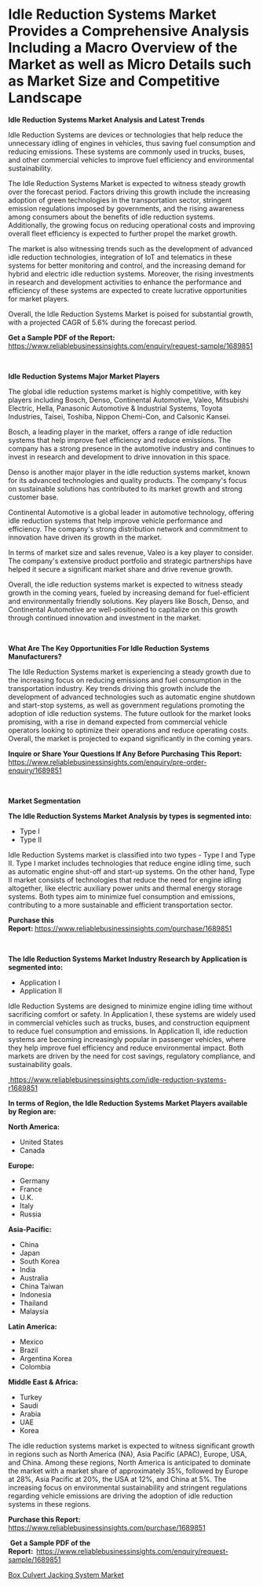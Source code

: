 <p><h1>Idle Reduction Systems Market Provides a Comprehensive Analysis Including a Macro Overview of the Market as well as Micro Details such as Market Size and Competitive Landscape</h1></p><p><strong>Idle Reduction Systems Market Analysis and Latest Trends</strong></p>
<p><p>Idle Reduction Systems are devices or technologies that help reduce the unnecessary idling of engines in vehicles, thus saving fuel consumption and reducing emissions. These systems are commonly used in trucks, buses, and other commercial vehicles to improve fuel efficiency and environmental sustainability.</p><p>The Idle Reduction Systems Market is expected to witness steady growth over the forecast period. Factors driving this growth include the increasing adoption of green technologies in the transportation sector, stringent emission regulations imposed by governments, and the rising awareness among consumers about the benefits of idle reduction systems. Additionally, the growing focus on reducing operational costs and improving overall fleet efficiency is expected to further propel the market growth.</p><p>The market is also witnessing trends such as the development of advanced idle reduction technologies, integration of IoT and telematics in these systems for better monitoring and control, and the increasing demand for hybrid and electric idle reduction systems. Moreover, the rising investments in research and development activities to enhance the performance and efficiency of these systems are expected to create lucrative opportunities for market players.</p><p>Overall, the Idle Reduction Systems Market is poised for substantial growth, with a projected CAGR of 5.6% during the forecast period.</p></p>
<p><strong>Get a Sample PDF of the Report:&nbsp;</strong> <a href="https://www.reliablebusinessinsights.com/enquiry/request-sample/1689851">https://www.reliablebusinessinsights.com/enquiry/request-sample/1689851</a></p>
<p>&nbsp;</p>
<p><strong>Idle Reduction Systems Major Market Players</strong></p>
<p><p>The global idle reduction systems market is highly competitive, with key players including Bosch, Denso, Continental Automotive, Valeo, Mitsubishi Electric, Hella, Panasonic Automotive & Industrial Systems, Toyota Industries, Taisei, Toshiba, Nippon Chemi-Con, and Calsonic Kansei. </p><p>Bosch, a leading player in the market, offers a range of idle reduction systems that help improve fuel efficiency and reduce emissions. The company has a strong presence in the automotive industry and continues to invest in research and development to drive innovation in this space.</p><p>Denso is another major player in the idle reduction systems market, known for its advanced technologies and quality products. The company's focus on sustainable solutions has contributed to its market growth and strong customer base.</p><p>Continental Automotive is a global leader in automotive technology, offering idle reduction systems that help improve vehicle performance and efficiency. The company's strong distribution network and commitment to innovation have driven its growth in the market.</p><p>In terms of market size and sales revenue, Valeo is a key player to consider. The company's extensive product portfolio and strategic partnerships have helped it secure a significant market share and drive revenue growth.</p><p>Overall, the idle reduction systems market is expected to witness steady growth in the coming years, fueled by increasing demand for fuel-efficient and environmentally friendly solutions. Key players like Bosch, Denso, and Continental Automotive are well-positioned to capitalize on this growth through continued innovation and investment in the market.</p></p>
<p>&nbsp;</p>
<p><strong>What Are The Key Opportunities For Idle Reduction Systems Manufacturers?</strong></p>
<p><p>The Idle Reduction Systems market is experiencing a steady growth due to the increasing focus on reducing emissions and fuel consumption in the transportation industry. Key trends driving this growth include the development of advanced technologies such as automatic engine shutdown and start-stop systems, as well as government regulations promoting the adoption of idle reduction systems. The future outlook for the market looks promising, with a rise in demand expected from commercial vehicle operators looking to optimize their operations and reduce operating costs. Overall, the market is projected to expand significantly in the coming years.</p></p>
<p><strong>Inquire or Share Your Questions If Any Before Purchasing This Report:</strong> <a href="https://www.reliablebusinessinsights.com/enquiry/pre-order-enquiry/1689851">https://www.reliablebusinessinsights.com/enquiry/pre-order-enquiry/1689851</a></p>
<p>&nbsp;</p>
<p><strong>Market Segmentation</strong></p>
<p><strong>The Idle Reduction Systems Market Analysis by types is segmented into:</strong></p>
<p><ul><li>Type I</li><li>Type II</li></ul></p>
<p><p>Idle Reduction Systems market is classified into two types - Type I and Type II. Type I market includes technologies that reduce engine idling time, such as automatic engine shut-off and start-up systems. On the other hand, Type II market consists of technologies that reduce the need for engine idling altogether, like electric auxiliary power units and thermal energy storage systems. Both types aim to minimize fuel consumption and emissions, contributing to a more sustainable and efficient transportation sector.</p></p>
<p><strong>Purchase this Report:&nbsp;</strong><a href="https://www.reliablebusinessinsights.com/purchase/1689851">https://www.reliablebusinessinsights.com/purchase/1689851</a></p>
<p>&nbsp;</p>
<p><strong>The Idle Reduction Systems Market Industry Research by Application is segmented into:</strong></p>
<p><ul><li>Application I</li><li>Application II</li></ul></p>
<p><p>Idle Reduction Systems are designed to minimize engine idling time without sacrificing comfort or safety. In Application I, these systems are widely used in commercial vehicles such as trucks, buses, and construction equipment to reduce fuel consumption and emissions. In Application II, idle reduction systems are becoming increasingly popular in passenger vehicles, where they help improve fuel efficiency and reduce environmental impact. Both markets are driven by the need for cost savings, regulatory compliance, and sustainability goals.</p></p>
<p><a href="https://www.reliablebusinessinsights.com/idle-reduction-systems-r1689851">&nbsp;https://www.reliablebusinessinsights.com/idle-reduction-systems-r1689851</a></p>
<p><strong>In terms of Region, the Idle Reduction Systems Market Players available by Region are:</strong></p>
<p>
    <p> <strong> North America: </strong>
        <ul>
            <li>United States</li>
            <li>Canada</li>
        </ul>
        </p> 
    <p> <strong> Europe: </strong>
        <ul>
            <li>Germany</li>
            <li>France</li>
            <li>U.K.</li>
            <li>Italy</li>
            <li>Russia</li>
        </ul>
        </p> 
    <p> <strong> Asia-Pacific: </strong>
        <ul>
            <li>China</li>
            <li>Japan</li>
            <li>South Korea</li>
            <li>India</li>
            <li>Australia</li>
            <li>China Taiwan</li>
            <li>Indonesia</li>
            <li>Thailand</li>
            <li>Malaysia</li>
        </ul>
        </p> 
    <p> <strong> Latin America: </strong>
        <ul>
            <li>Mexico</li>
            <li>Brazil</li>
            <li>Argentina Korea</li>
            <li>Colombia</li>
        </ul>
        </p> 
    <p> <strong> Middle East & Africa: </strong>
        <ul>
            <li>Turkey</li>
            <li>Saudi</li>
            <li>Arabia</li>
            <li>UAE</li>
            <li>Korea</li>
        </ul>
    </p>
    </p>
<p><p>The idle reduction systems market is expected to witness significant growth in regions such as North America (NA), Asia Pacific (APAC), Europe, USA, and China. Among these regions, North America is anticipated to dominate the market with a market share of approximately 35%, followed by Europe at 28%, Asia Pacific at 20%, the USA at 12%, and China at 5%. The increasing focus on environmental sustainability and stringent regulations regarding vehicle emissions are driving the adoption of idle reduction systems in these regions.</p></p>
<p><strong>Purchase this Report: </strong><a href="https://www.reliablebusinessinsights.com/purchase/1689851">https://www.reliablebusinessinsights.com/purchase/1689851</a></p>
<p>&nbsp;<strong>Get a Sample PDF of the Report:&nbsp;&nbsp;</strong><a href="https://www.reliablebusinessinsights.com/enquiry/request-sample/1689851">https://www.reliablebusinessinsights.com/enquiry/request-sample/1689851</a></p>
<p><strong></strong></p>
<p><p><a href="https://github.com/KaliWatsica/Market-Research-Report-List-1/blob/main/box-culvert-jacking-system-market.md">Box Culvert Jacking System Market</a></p></p>